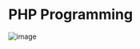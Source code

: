 # PHP Programming
![image](https://github.com/user-attachments/assets/b5e0908a-2812-44f1-ab01-a3fe12a97b7d)


